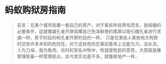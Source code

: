 # 蚂蚁购狱房指南

> 前言：在某个城市购置一套自己的房产，对于某些年轻男性而言，是结婚的必要条件，这就像雄孔雀开屏炫耀自己色泽鲜艳的尾屏以吸引雌孔雀进行求偶一样，房子的目的和孔雀开屏的目的一样。
> 只是在某些人某些地方购房时还有许多未知的危险在，对于这些危险在事前基本上无能为力，没办法，人为刀俎，我为鱼肉，古时的官名州牧中，牧就是牧民的意思，大意就是像管理牲畜一样管理民众，如今其实也差不多。就像房地产一样，

<!--stackedit_data:
eyJoaXN0b3J5IjpbNjUwNzY3MDUsLTEzMjM4NzI0MzIsLTIzNj
Y3MzI0OCwtMjQ1MDgxMzUxLC0xNTc2ODY5ODAyLDU5MjExNDky
NiwtMTM1NjI2MTMwNSwyNjE0NzMyMzksMTE2MDI4OTk5Myw4NT
Y4OTQyNjksMjEzNTAyNTA2MywxODU1NTUyMDYwXX0=
-->